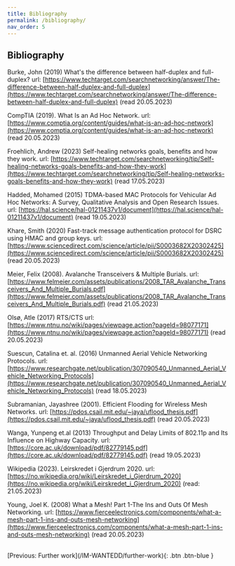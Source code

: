 ```yaml
---
title: Bibliography
permalink: /bibliography/
nav_order: 5
---
```


## Bibliography

Burke, John (2019) What's the difference between half-duplex and full-duplex? url: [https://www.techtarget.com/searchnetworking/answer/The-difference-between-half-duplex-and-full-duplex](https://www.techtarget.com/searchnetworking/answer/The-difference-between-half-duplex-and-full-duplex) (read 20.05.2023)

CompTIA (2019). What Is an Ad Hoc Network. url: [https://www.comptia.org/content/guides/what-is-an-ad-hoc-network](https://www.comptia.org/content/guides/what-is-an-ad-hoc-network) (read 20.05.2023)

Froehlich, Andrew (2023) Self-healing networks goals, benefits and how they work. url: [https://www.techtarget.com/searchnetworking/tip/Self-healing-networks-goals-benefits-and-how-they-work](https://www.techtarget.com/searchnetworking/tip/Self-healing-networks-goals-benefits-and-how-they-work) (read 17.05.2023)

Hadded, Mohamed (2015) TDMA-based MAC Protocols for Vehicular Ad Hoc
Networks: A Survey, Qualitative Analysis and Open Research Issues. url: [https://hal.science/hal-01211437v1/document](https://hal.science/hal-01211437v1/document) (read 19.05.2023)

Khare, Smith (2020) Fast-track message authentication protocol for DSRC using HMAC and group keys. url: [https://www.sciencedirect.com/science/article/pii/S0003682X20302425](https://www.sciencedirect.com/science/article/pii/S0003682X20302425) (read 20.05.2023)

Meier, Felix (2008). Avalanche Transceivers & Multiple Burials. url: [https://www.felmeier.com/assets/publications/2008_TAR_Avalanche_Transceivers_And_Multiple_Burials.pdf](https://www.felmeier.com/assets/publications/2008_TAR_Avalanche_Transceivers_And_Multiple_Burials.pdf) (read 21.05.2023)

Olsø, Atle (2017) RTS/CTS url: [https://www.ntnu.no/wiki/pages/viewpage.action?pageId=98077171](https://www.ntnu.no/wiki/pages/viewpage.action?pageId=98077171) (read 20.05.2023)

Suescun, Catalina et. al. (2016) Unmanned Aerial Vehicle Networking Protocols. url: [https://www.researchgate.net/publication/307090540_Unmanned_Aerial_Vehicle_Networking_Protocols](https://www.researchgate.net/publication/307090540_Unmanned_Aerial_Vehicle_Networking_Protocols) (read 18.05.2023)

Subramanian, Jayashree (2001). Efficient Flooding for Wireless Mesh Networks. url: [https://pdos.csail.mit.edu/~jaya/uflood_thesis.pdf](https://pdos.csail.mit.edu/~jaya/uflood_thesis.pdf) (read 20.05.2023)

Wanga, Yunpeng et.al (2013) Throughput and Delay Limits of 802.11p and Its Influence on Highway Capacity. url: [https://core.ac.uk/download/pdf/82779145.pdf](https://core.ac.uk/download/pdf/82779145.pdf) (read 19.05.2023)

Wikipedia (2023). Leirskredet i Gjerdrum 2020. url: [https://no.wikipedia.org/wiki/Leirskredet_i_Gjerdrum_2020](https://no.wikipedia.org/wiki/Leirskredet_i_Gjerdrum_2020) (read: 21.05.2023)

Young, Joel K. (2008) What a Mesh! Part 1-The Ins and Outs Of Mesh Networking. url: [https://www.fierceelectronics.com/components/what-a-mesh-part-1-ins-and-outs-mesh-networking](https://www.fierceelectronics.com/components/what-a-mesh-part-1-ins-and-outs-mesh-networking) (read 20.05.2023)


<br/>
[Previous: Further work](/IM-WANTEDD/further-work){: .btn .btn-blue }